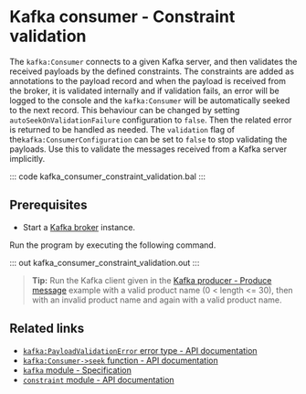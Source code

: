 # Kafka consumer - Constraint validation

The `kafka:Consumer` connects to a given Kafka server, and then validates the received payloads by the defined constraints. The constraints are added as annotations to the payload record and when the payload is received from the broker, it is validated internally and if validation fails, an error will be logged to the console and the `kafka:Consumer` will be automatically seeked to the next record. This behaviour can be changed by setting `autoSeekOnValidationFailure` configuration to `false`. Then the related error is returned to be handled as needed.  The `validation` flag of the`kafka:ConsumerConfiguration` can be set to `false` to stop validating the payloads. Use this to validate the messages received from a Kafka server implicitly.

::: code kafka_consumer_constraint_validation.bal :::

## Prerequisites
- Start a [Kafka broker](https://kafka.apache.org/quickstart) instance.

Run the program by executing the following command.

::: out kafka_consumer_constraint_validation.out :::

>**Tip:** Run the Kafka client given in the [Kafka producer - Produce message](/learn/by-example/kafka-producer-produce-message) example with a valid product name (0 < length <= 30), then with an invalid product name and again with a valid product name.

## Related links
- [`kafka:PayloadValidationError` error type - API documentation](https://lib.ballerina.io/ballerinax/kafka/3.4.0/errors#PayloadValidationError)
- [`kafka:Consumer->seek` function - API documentation](https://lib.ballerina.io/ballerinax/kafka/3.4.0/clients/Consumer#seek)
- [`kafka` module - Specification](https://github.com/ballerina-platform/module-ballerinax-kafka/blob/master/docs/spec/spec.md)
- [`constraint` module - API documentation](https://lib.ballerina.io/ballerina/constraint/latest)
